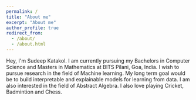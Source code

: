 ```yaml
---
permalink: /
title: "About me"
excerpt: "About me"
author_profile: true
redirect_from: 
  - /about/
  - /about.html
---
```


Hey, I'm Sudeep Katakol. I am currently pursuing my Bachelors in Computer Science and Masters in Mathematics at BITS Pilani, Goa, India. I wish to pursue research in the field of Machine learning. My long term goal would be to build interpretable and explainable models for learning from data. I am also interested in the field of Abstract Algebra. I also love playing Cricket, Badmintion and Chess. 
